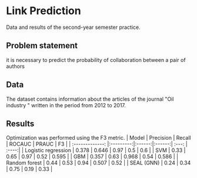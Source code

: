 # Link Prediction
Data and results of the second-year semester practice.

## Problem statement
it is necessary to predict the probability of collaboration between a pair of authors

## Data
The dataset contains information about the articles of the journal "Oil industry " written in the period from 2012 to 2017.

## Results
Optimization was performed using the F3 metric.
| Model               | Precision | Recall | ROCAUC | PRAUC | F3    |
| :-------------:     |:---------:|:------:|:------:| :---: | :----:|
| Logistic regression | 0.378     | 0.646  | 0.97   | 0.5   | 0.6   |
| SVM                 | 0.33      | 0.65   | 0.97   | 0.52  | 0.595 |
| GBM                 | 0.357     | 0.63   | 0.968  | 0.54  | 0.586 |
| Random forest       | 0.44      | 0.53   | 0.94   | 0.507 | 0.52  |
| SEAL (GNN)          | 0.24      | 0.34   | 0.75   | 0.19  | 0.33  |
